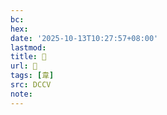 ```yaml
---
bc:
hex:
date: '2025-10-13T10:27:57+08:00'
lastmod:
title: 􂔃
url: 􂔃
tags: [韋]
src: DCCV
note:
---
```

